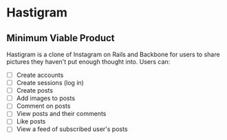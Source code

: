 # Hastigram

## Minimum Viable Product
Hastigram is a clone of Instagram on Rails and Backbone for users
to share pictures they haven't put enough thought into. Users can:

- [ ] Create accounts
- [ ] Create sessions (log in)
- [ ] Create posts
- [ ] Add images to posts
- [ ] Comment on posts
- [ ] View posts and their comments
- [ ] Like posts
- [ ] View a feed of subscribed user's posts
